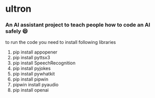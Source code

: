 # ultron
### An AI assistant project to teach people how to code an AI safely 😄
to run the code you need to install following libraries

1. pip install appopener
2. pip install pyttsx3
3. pip install SpeechRecognition
4. pip install pyjokes
5. pip install pywhatkit
6. pip install pipwin 
7. pipwin install pyaudio
8. pip install openai
